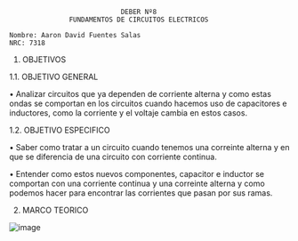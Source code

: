                                 DEBER Nº8
                   FUNDAMENTOS DE CIRCUITOS ELECTRICOS
                   
    Nombre: Aaron David Fuentes Salas
    NRC: 7318

1. OBJETIVOS

1.1. OBJETIVO GENERAL

• Analizar circuitos que ya dependen de corriente alterna y como estas ondas se comportan en los circuitos cuando hacemos uso de capacitores e inductores, 
como la corriente y el voltaje cambia en estos casos.

1.2. OBJETIVO ESPECIFICO

• Saber como tratar a un circuito cuando tenemos una correinte alterna y en que se diferencia de una circuito con corriente continua.

• Entender como estos nuevos componentes, capacitor e inductor se comportan con una corriente continua y una correinte alterna y como podemos hacer para 
encontrar las corrientes que pasan por sus ramas.

2. MARCO TEORICO

![image](https://user-images.githubusercontent.com/105386939/186515832-35022d7b-b929-4bf1-8e9e-66bd0613b457.png)

